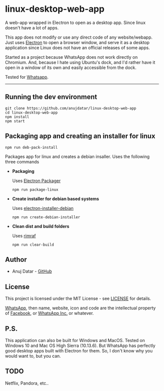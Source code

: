# linux-desktop-web-app
 A web-app wrapped in Electron to open as a desktop app. Since linux doesn't have a lot of apps.

This app does not modify or use any direct code of any website/webapp. Just uses [Electron](https://github.com/electron/electron) to open a browser window, and serve it as a desktop application since Linux does not have an official releases of some apps.

Started as a project because WhatsApp does not work directly on Chromium. And, because I hate using Ubuntu's dock, and I'd rather have it open in a window of its own and easily accessible from the dock.

Tested for [Whatsapp](https://web.whatsapp.com/).
___


## Running the dev environment
```
git clone https://github.com/anujdatar/linux-desktop-web-app
cd linux-desktop-web-app
npm install
npm start
```

## Packaging app and creating an installer for linux
```
npm run deb-pack-install
```
Packages app for linux and creates a debian insaller.
Uses the following three commands

* **Packaging**

  Uses [Electron Packager](https://github.com/electron-userland/electron-packager/)
  ```
  npm run package-linux
  ```
* **Create installer for debian based systems**

  Uses [electron-installer-debian](https://github.com/electron-userland/electron-installer-debian/)
  ```
  npm run create-debian-installer
  ```

* **Clean dist and build folders**

  Uses [rimraf](https://github.com/isaacs/rimraf/)
  ```
  npm run clear-build
  ```


## Author
* Anuj Datar - [GitHub](https://github.com/anujdatar/)


## License
This project is licensed under the MIT License - see [LICENSE](https://github.com/anujdatar/linux-desktop-web-app/blob/master/LICENSE) for details.

[WhatsApp](https://www.whatsapp.com/), then name, website, icon and code are the intellectual property of [Facebook](facebook.com), or [WhatsApp Inc.](#) or whatever.


## P.S.
This application can also be built for Windows and MacOS. Tested on Windows 10 and Mac OS High Sierra (10.13.6). But WhatsApp has perfectly good desktop apps built with Electron for them. So, I don't know why you would want to, but you can.

## TODO
Netflix, Pandora, etc..
